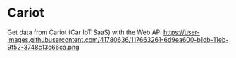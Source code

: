 # Cariot
Get data from Cariot (Car IoT SaaS) with the Web API
https://user-images.githubusercontent.com/41780636/117663261-6d9ea600-b1db-11eb-9f52-3748c13c66ca.png
